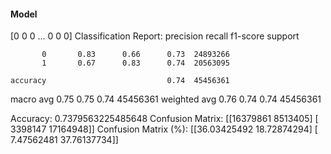 #### Model
[0 0 0 ... 0 0 0]
Classification Report:
              precision    recall  f1-score   support

           0       0.83      0.66      0.73  24893266
           1       0.67      0.83      0.74  20563095

    accuracy                           0.74  45456361
   macro avg       0.75      0.75      0.74  45456361
weighted avg       0.76      0.74      0.74  45456361

Accuracy: 0.7379563225485648
Confusion Matrix:
[[16379861  8513405]
 [ 3398147 17164948]]
Confusion Matrix (%):
[[36.03425492 18.72874294]
 [ 7.47562481 37.76137734]]
